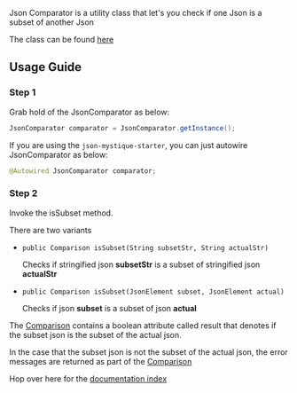 Json Comparator is a utility class that let's you check if one Json is a subset of another Json

The class can be found [here](../json-mystique-utils/gson-utils/src/main/java/com/balajeetm/mystique/util/gson/lever/JsonComparator.java)

## Usage Guide

### Step 1
Grab hold of the JsonComparator as below:

```java
JsonComparator comparator = JsonComparator.getInstance();
```

If you are using the `json-mystique-starter`, you can just autowire JsonComparator as below:

```java
@Autowired JsonComparator comparator;
```

### Step 2
Invoke the isSubset method.

There are two variants
 * `public Comparison isSubset(String subsetStr, String actualStr)`

   Checks if stringified json **subsetStr** is a subset of stringified json **actualStr**

 * `public Comparison isSubset(JsonElement subset, JsonElement actual)`

   Checks if json **subset** is a subset of json **actual**

The [Comparison](../json-mystique-utils/gson-utils/src/main/java/com/balajeetm/mystique/util/gson/lever/Comparison.java) contains a boolean attribute called result that denotes if the subset json is the subset of the actual json.

In the case that the subset json is not the subset of the actual json, the error messages are returned as part of the [Comparison](../json-mystique-utils/gson-utils/src/main/java/com/balajeetm/mystique/util/gson/lever/Comparison.java) 

Hop over here for the [documentation index](_Sidebar.md)